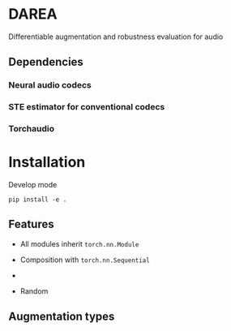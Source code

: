 # DAREA
Differentiable augmentation and robustness evaluation for audio

## Dependencies


### Neural audio codecs

### STE estimator for conventional codecs

### Torchaudio

# Installation

Develop mode
```
pip install -e .
```

## Features

- All modules inherit `torch.nn.Module`

- Composition with `torch.nn.Sequential`

- 

- Random 

## Augmentation types